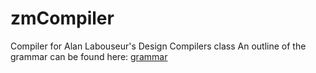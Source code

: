 # zmCompiler
Compiler for Alan Labouseur's Design Compilers class
An outline of the grammar can be found here: [grammar](http://www.labouseur.com/courses/compilers/grammar.pdf "Grammar")
